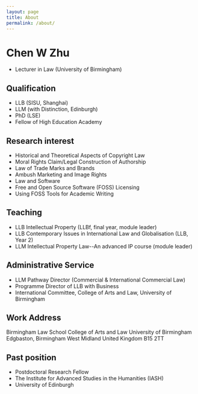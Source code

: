 ```yaml
---
layout: page
title: About
permalink: /about/
---
```


# Chen W Zhu
- Lecturer in Law  (University of Birmingham)

## Qualification
- LLB (SISU, Shanghai) 
- LLM (with Distinction, Edinburgh)  	
- PhD (LSE)  	
- Fellow of High Education Academy  	

## Research interest
- Historical and Theoretical Aspects of Copyright Law
- Moral Rights Claim/Legal Construction of Authorship
- Law of Trade Marks and Brands
- Ambush Marketing and Image Rights 
- Law and Software
- Free and Open Source Software (FOSS) Licensing
- Using FOSS Tools for Academic Writing

## Teaching 
- LLB Intellectual Property  (LLBf, final year, module leader)
- LLB Contemporary Issues in International Law and Globalisation (LLB, Year 2)
- LLM Intellectual Property Law--An advanced IP course (module leader)
## Administrative Service
- LLM Pathway Director (Commercial & International Commercial Law) 
- Programme Director of LLB with Business 
- International Committee, College of Arts and Law, University of Birmingham 

## Work Address
Birmingham Law School
College of Arts and Law
University of Birmingham
Edgbaston, Birmingham
West Midland
United Kingdom
B15 2TT

## Past position
- Postdoctoral Research Fellow 
- The Institute for Advanced Studies in the Humanities (IASH)
- University of Edinburgh

